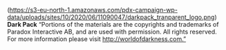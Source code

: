 (https://s3-eu-north-1.amazonaws.com/pdx-campaign-wp-data/uploads/sites/10/2020/06/11090047/darkpack_tranparent_logo.png)
**Dark Pack**
“Portions of the materials are the copyrights and trademarks of Paradox Interactive AB, and are used with permission. All rights reserved. For more information please visit http://worldofdarkness.com.”